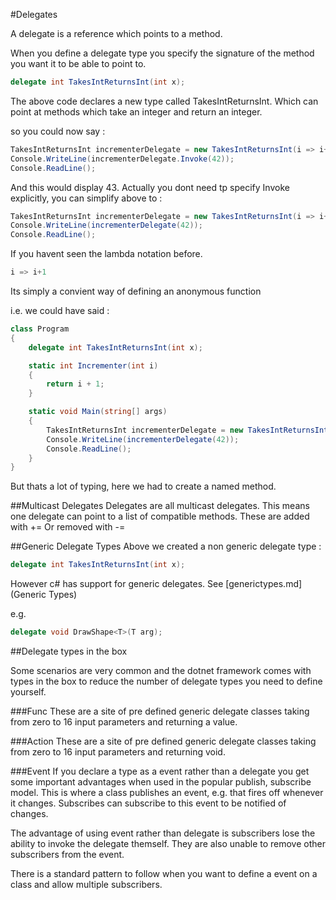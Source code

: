 #Delegates

A delegate is a reference which points to a method.

When you define a delegate type you specify the signature of the method you want it to be able to point to.

```c#
delegate int TakesIntReturnsInt(int x);
```

The above code declares a new type called TakesIntReturnsInt.
Which can point at methods which take an integer and return an integer.

so you could now say :
```c#
TakesIntReturnsInt incrementerDelegate = new TakesIntReturnsInt(i => i+1);
Console.WriteLine(incrementerDelegate.Invoke(42));
Console.ReadLine();
```

And this would display 43.
Actually you dont need tp specify Invoke explicitly, you can simplify above to :
```c#
TakesIntReturnsInt incrementerDelegate = new TakesIntReturnsInt(i => i+1);
Console.WriteLine(incrementerDelegate(42));
Console.ReadLine();
```

If you havent seen the lambda notation before.
```c#
i => i+1
```

Its simply a convient way of defining an anonymous function

i.e. we could have said :
```c#
class Program
{
    delegate int TakesIntReturnsInt(int x);

    static int Incrementer(int i)
    {
        return i + 1;
    }

    static void Main(string[] args)
    {
        TakesIntReturnsInt incrementerDelegate = new TakesIntReturnsInt(Incrementer);
        Console.WriteLine(incrementerDelegate(42));
        Console.ReadLine();
    }
}
```

But thats a lot of typing, here we had to create a named method.

##Multicast Delegates
Delegates are all multicast delegates. 
This means one delegate can point to a list of compatible methods.
These are added with +=
Or removed with -=


##Generic Delegate Types
Above we created a non generic delegate type :
```c#
delegate int TakesIntReturnsInt(int x);
```

However c# has support for generic delegates. 
See [generictypes.md](Generic Types)

e.g.
```c#
delegate void DrawShape<T>(T arg);
```

##Delegate types in the box

Some scenarios are very common and the dotnet framework comes with types in the box to reduce the number
of delegate types you need to define yourself.

###Func
These are a site of pre defined generic delegate classes taking from zero to 16 input parameters and returning a value.

###Action
These are a site of pre defined generic delegate classes taking from zero to 16 input parameters and returning void.

###Event
If you declare a type as a event rather than a delegate you get some important advantages when used in the popular publish, subscribe model. This is where a class publishes an event, e.g. that fires off whenever it changes. Subscribes can subscribe to this event to be notified of changes.

The advantage of using event rather than delegate is subscribers lose the ability to invoke the delegate themself. They are also unable to remove other subscribers from the event.

There is a standard pattern to follow when you want to define a event on a class and allow multiple subscribers.

```c#


```

